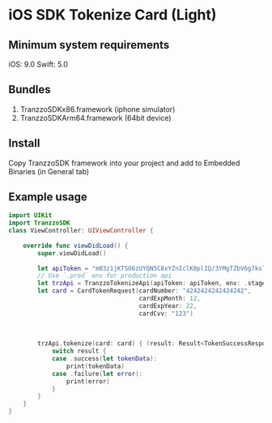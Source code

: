 #  iOS SDK Tokenize Card (Light)

## Minimum system requirements
iOS: 9.0
Swift: 5.0

## Bundles
1. TranzzoSDKx86.framework (iphone simulator)
2. TranzzoSDKArm64.framework (64bit device)

## Install
Copy TranzzoSDK framework into your project and add to Embedded Binaries (in General tab) 



## Example usage

```swift
import UIKit
import TranzzoSDK
class ViewController: UIViewController {
    
    override func viewDidLoad() {
        super.viewDidLoad()
        
        let apiToken = "m03z1jKTSO6zUYQN5C8xYZnIclK0plIQ/3YMgTZbV6g7kxle6ZnCaHVNv3A11UCK"
        // Use `.prod` env for production api
        let trzApi = TranzzoTokenizeApi(apiToken: apiToken, env: .stage);
        let card = CardTokenRequest(cardNumber: "4242424242424242",
                                    cardExpMonth: 12,
                                    cardExpYear: 22,
                                    cardCvv: "123")
        
        
        
        trzApi.tokenize(card: card) { (result: Result<TokenSuccessResponse, TranzzoAPIError>) in
            switch result {
            case .success(let tokenData):
                print(tokenData)
            case .failure(let error):
                print(error)
            }
        }
    }
}

```

